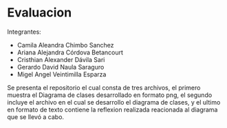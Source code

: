 # Evaluacion
Integrantes:
- Camila Aleandra Chimbo Sanchez
- Ariana Alejandra Córdova Betancourt
- Cristhian Alexander Dávila Sari
- Gerardo David Naula Saraguro
- Migel Angel Veintimilla Esparza

Se presenta el repositorio el cual consta de tres archivos, el primero muestra el Diagrama de clases desarrollado en formato png, el segundo incluye el archivo en el cual se desarrollo el diagrama de clases, y el ultimo en formato de texto contiene la reflexion realizada reacionada al diagrama que se llevó a cabo.
